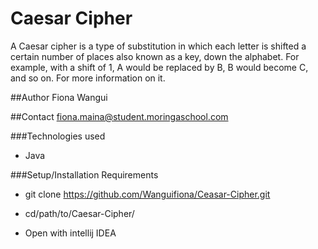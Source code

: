 # Caesar Cipher
A Caesar cipher is a type of substitution in which each letter is shifted a certain number of places also known as a key, down the alphabet. For example, with a shift of 1, A would be replaced by B, B would become C, and so on. For more information on it.

##Author
Fiona Wangui

##Contact
fiona.maina@student.moringaschool.com

###Technologies used
* Java

###Setup/Installation Requirements
* git clone https://github.com/Wanguifiona/Ceasar-Cipher.git

* cd/path/to/Caesar-Cipher/

* Open with intellij IDEA